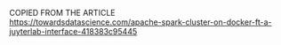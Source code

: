 COPIED FROM THE ARTICLE <br />
https://towardsdatascience.com/apache-spark-cluster-on-docker-ft-a-juyterlab-interface-418383c95445

